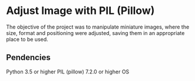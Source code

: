 # Adjust Image with PIL (Pillow)

The objective of the project was to manipulate miniature images, where the size, format and positioning were adjusted, saving them in an appropriate place to be used.

## Pendencies

Python 3.5 or higher
PIL (pillow) 7.2.0 or higher
OS

